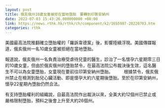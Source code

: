 ```yaml
---
layout: post
title: 俄亥俄州10歲女童被拒在當地墮胎　要轉到印第安納州
date: 2022-07-03 15:43:26.000000000 +08:00
link: https://news.rthk.hk/rthk/ch/component/k2/1655987-20220703.htm
categories: rthk
---
```


美國最高法院推翻確立墮胎權的「羅訴韋德案」後，影響陸續浮現。美國傳媒報道，俄亥俄州一名10歲女童被拒絕在當地墮胎。

報道說，俄亥俄州一名負責治療受虐待兒童的醫生，診治了一名懷孕六星期零三日的10歲女童，但由於俄亥俄州的墮胎禁令，在最高法院公布裁決後生效，這名醫生不可以為女童墮胎，女童現在要前往印第安納州墮胎。
　　
根據禁令，俄亥俄州禁止在檢測到胎兒心臟活動、即是懷孕大約六星期後墮胎。至於在印第安納州，懷孕22星期內墮胎仍然合法。

有支持墮胎權利的組織說，自最高法院作出裁決以來，全美大約12個州已禁止或嚴格限制墮胎，預料之後會上升至大約26個州。
